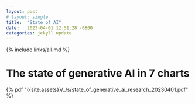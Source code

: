 ```yaml
---
layout: post
# layout: single
title:  "State of AI"
date:   2023-04-01 12:51:28 -0800
categories: jekyll update
---
```


{% include links/all.md %}

# The state of generative AI in 7 charts

 {% pdf "{{site.assets}}/_/s/state_of_generative_ai_research_20230401.pdf" %}



